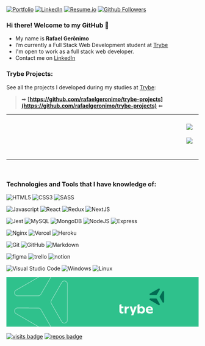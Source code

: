 [![Portfolio][portfolio-shield]][portfolio-url]
[![LinkedIn][linkedin-shield]][linkedin-url]
[![Resume.io][resume-shield]][resume-url]
[![Github Followers][github-follow-shield]][github-follow-url]

### Hi there! Welcome to my GitHub 👋

- My name is **Rafael Gerônimo**
- I’m currently a Full Stack Web Development student at [Trybe](https://www.betrybe.com/)
- I'm open to work as a full stack web developer.
- Contact me on [LinkedIn](https://www.linkedin.com/in/rafaelgeronimo/)

<!-- <p align="center"><img src="https://github-readme-streak-stats.herokuapp.com/?user=rafaelgeronimo&" alt="rafaelgeronimo" /></p> -->

### Trybe Projects:
See all the projects I developed during my studies at [Trybe](https://www.betrybe.com):
> ➡ **[https://github.com/rafaelgeronimo/trybe-projects](https://github.com/rafaelgeronimo/trybe-projects)** ⬅

<hr>
<div style="display: flex; flex-direction: column; justify-content: space-between; align-items: center; width: 100vw;">
  <img
    align="center"
    src="https://github-readme-stats.vercel.app/api/top-langs/?username=rafaelgeronimo&show_icons=true&layout=compact&theme=nord"
    style="margin: 10px"
  />
  <img
    align="left"
    src="https://github-readme-stats.vercel.app/api?username=rafaelgeronimo&theme=nord&show_icons=true"
    style="margin: 10px"
  />
  <br />
</div>

<hr>
<br/>

### Technologies and Tools that I have knowledge of:

![HTML5][html-shield]
![CSS3][css-shield]
![SASS][sass-shield]

![Javascript][javascript-shield]
![React][react-shield]
![Redux][redux-shield]
![NextJS][nextjs-shield]

![Jest][jest-shield]
![MySQL][mysql-shield]
![MongoDB][mongodb-shield]
![NodeJS][nodejs-shield]
![Express][express-shield]

![Nginx][nginx-shield]
![Vercel][vercel-shield]
![Heroku][heroku-shield]

![Git][git-shield]
![GitHub][github-shield]
![Markdown][markdown-shield]

![figma][figma-shield]
![trello][trello-shield]
![notion][notion-shield]

![Visual Studio Code][vscode-shield]
![Windows][windows-shield]
![Linux][linux-shield]

<a href="https://www.betrybe.com/" target="_blank">
        <img src="https://github.com/rafaelgeronimo/rafaelgeronimo/blob/master/trybe_capa.png">
</a>

[![visits badge][visits-shield]][visits-url]
[![repos badge][repos-shield]][repos-url]


<!-- MARKDOWN LINKS & IMAGES -->
[portfolio-shield]: https://img.shields.io/badge/rafael-.geronimo.dev-black?style=for-the-badge
[portfolio-url]: https://rafael.geronimo.dev

[linkedin-shield]: https://img.shields.io/badge/-LinkedIn-blue?logo=Linkedin&logoColor=white&style=for-the-badge
[linkedin-url]: https://linkedin.com/in/rafaelgeronimo

[resume-shield]: https://img.shields.io/badge/my-Resume-9cf?style=for-the-badge
[resume-url]: https://resume.io/r/2IaNIsucz

[github-follow-shield]: https://img.shields.io/github/followers/rafaelgeronimo?label=follow&style=for-the-badge&logo=Github
[github-follow-url]: https://github.com/rafaelgeronimo

[javascript-shield]: https://img.shields.io/badge/javascript-%23323330.svg?style=for-the-badge&logo=javascript&logoColor=%23F7DF1E
[html-shield]: https://img.shields.io/badge/html5-%23E34F26.svg?style=for-the-badge&logo=html5&logoColor=white
[css-shield]: https://img.shields.io/badge/css3-%231572B6.svg?style=for-the-badge&logo=css3&logoColor=white
[sass-shield]: https://img.shields.io/badge/SASS-hotpink.svg?style=for-the-badge&logo=SASS&logoColor=white
[react-shield]: https://img.shields.io/badge/react-%2320232a.svg?style=for-the-badge&logo=react&logoColor=%2361DAFB
[markdown-shield]: https://img.shields.io/badge/markdown-%23000000.svg?style=for-the-badge&logo=markdown&logoColor=white
[redux-shield]: https://img.shields.io/badge/redux-%23593d88.svg?style=for-the-badge&logo=redux&logoColor=white
[nextjs-shield]: https://img.shields.io/badge/Next-black?style=for-the-badge&logo=next.js&logoColor=white

[mysql-shield]: https://img.shields.io/badge/mysql-%2300f.svg?style=for-the-badge&logo=mysql&logoColor=white
[mongodb-shield]: https://img.shields.io/badge/MongoDB-%234ea94b.svg?style=for-the-badge&logo=mongodb&logoColor=white
[nodejs-shield]: https://img.shields.io/badge/node.js-6DA55F?style=for-the-badge&logo=node.js&logoColor=white
[express-shield]: https://img.shields.io/badge/express.js-%23404d59.svg?style=for-the-badge&logo=express&logoColor=%2361DAFB
[jest-shield]: https://img.shields.io/badge/-jest-%23C21325?style=for-the-badge&logo=jest&logoColor=white
[nginx-shield]: https://img.shields.io/badge/nginx-%23009639.svg?style=for-the-badge&logo=nginx&logoColor=white

[git-shield]: https://img.shields.io/badge/git-%23F05033.svg?style=for-the-badge&logo=git&logoColor=white
[github-shield]: https://img.shields.io/badge/github-%23121011.svg?style=for-the-badge&logo=github&logoColor=white
[vercel-shield]: https://img.shields.io/badge/vercel-%23000000.svg?style=for-the-badge&logo=vercel&logoColor=white\

[vscode-shield]: https://img.shields.io/badge/VisualStudioCode-0078d7.svg?style=for-the-badge&logo=visual-studio-code&logoColor=white
[windows-shield]: https://img.shields.io/badge/Windows-0078D6?style=for-the-badge&logo=windows&logoColor=white
[linux-shield]: https://img.shields.io/badge/Linux-FCC624?style=for-the-badge&logo=linux&logoColor=black

[figma-shield]: https://img.shields.io/badge/figma-%23F24E1E.svg?style=for-the-badge&logo=figma&logoColor=white
[trello-shield]: https://img.shields.io/badge/Trello-%23026AA7.svg?style=for-the-badge&logo=Trello&logoColor=white
[notion-shield]: https://img.shields.io/badge/Notion-%23000000.svg?style=for-the-badge&logo=notion&logoColor=white
[heroku-shield]: https://img.shields.io/badge/heroku-%23430098.svg?style=for-the-badge&logo=heroku&logoColor=white


[visits-shield]: https://badges.pufler.dev/visits/rafaelgeronimo/rafaelgeronimo?logo=GitHub&label=Visits&color=blue&logoColor=white&style=for-the-badge
[visits-url]: https://github.com/rafaelgeronimo

[repos-shield]: https://badges.pufler.dev/repos/rafaelgeronimo?logo=GitHub&label=Public-Repos&color=orange&logoColor=white&style=for-the-badge
[repos-url]: https://badges.pufler.dev/repos/rafaelgeronimo
